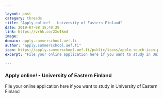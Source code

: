 ```yaml
---

layout: post
category: threads
title: "Apply online! - University of Eastern Finland"
date: 2019-07-08 18:40:29
link: https://vrhk.co/2XwIkmd
image: 
domain: apply.summerschool.uef.fi
author: "apply.summerschool.uef.fi"
icon: https://apply.summerschool.uef.fi/public/icons/apple-touch-icon-precomposed.png
excerpt: "File your online application here if you want to study in University of Eastern Finland"

---
```


### Apply online! - University of Eastern Finland

File your online application here if you want to study in University of Eastern Finland